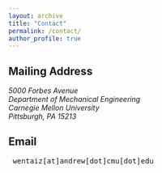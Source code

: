 ```yaml
---
layout: archive
title: "Contact"
permalink: /contact/
author_profile: true
---
```

## Mailing Address
<address>
  5000 Forbes Avenue<br />Department of Mechanical Engineering<br />Carnegie Mellon University<br />Pittsburgh, PA 15213
</address>

## Email
<pre>
 wentaiz[at]andrew[dot]cmu[dot]edu
</pre>